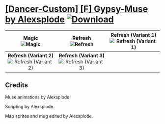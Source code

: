 # [\[Dancer-Custom\] \[F\] Gypsy-Muse by Alexsplode](https://github.com/Klokinator/FE-Repo/tree/main/Battle%20Animations/Bards,%20Dancers,%20Suppliers,%20Misc/%5BDancer-Custom%5D%20%5BF%5D%20Gypsy-Muse%20by%20Alexsplode) [![Download](https://img.shields.io/badge/Download--red?style=social&logo=github)](https://minhaskamal.github.io/DownGit/#/home?url=https://github.com/Klokinator/FE-Repo/tree/main/Battle%20Animations/Bards,%20Dancers,%20Suppliers,%20Misc/%5BDancer-Custom%5D%20%5BF%5D%20Gypsy-Muse%20by%20Alexsplode)

| <b>Magic</b><br/><img alt="Magic" src="https://raw.githubusercontent.com/Klokinator/FE-Repo/main/Battle%20Animations/Bards,%20Dancers,%20Suppliers,%20Misc/%5BDancer-Custom%5D%20%5BF%5D%20Gypsy-Muse%20by%20Alexsplode/6.%20Magic/Magic.gif"/> | <b>Refresh</b><br/><img alt="Refresh" src="https://raw.githubusercontent.com/Klokinator/FE-Repo/main/Battle%20Animations/Bards,%20Dancers,%20Suppliers,%20Misc/%5BDancer-Custom%5D%20%5BF%5D%20Gypsy-Muse%20by%20Alexsplode/8.%20Refresh/Refresh.gif"/> | <b>Refresh (Variant 1)</b><br/><img alt="Refresh (Variant 1)" src="https://raw.githubusercontent.com/Klokinator/FE-Repo/main/Battle%20Animations/Bards,%20Dancers,%20Suppliers,%20Misc/%5BDancer-Custom%5D%20%5BF%5D%20Gypsy-Muse%20by%20Alexsplode/8.%20Refresh%20(Variant%201)/Refresh.gif"/> |
| :---: | :---: | :---: |
| <b>Refresh (Variant 2)</b><br/><img alt="Refresh (Variant 2)" src="https://raw.githubusercontent.com/Klokinator/FE-Repo/main/Battle%20Animations/Bards,%20Dancers,%20Suppliers,%20Misc/%5BDancer-Custom%5D%20%5BF%5D%20Gypsy-Muse%20by%20Alexsplode/8.%20Refresh%20(Variant%202)/Refresh.gif"/> | <b>Refresh (Variant 3)</b><br/><img alt="Refresh (Variant 3)" src="https://raw.githubusercontent.com/Klokinator/FE-Repo/main/Battle%20Animations/Bards,%20Dancers,%20Suppliers,%20Misc/%5BDancer-Custom%5D%20%5BF%5D%20Gypsy-Muse%20by%20Alexsplode/8.%20Refresh%20(Variant%203)/Refresh.gif"/> |

## Credits

Muse animations by Alexsplode.

Scripting by Alexsplode.

Map sprites and mug edited by Alexsplode.

